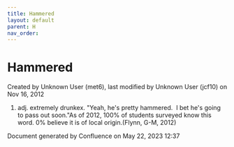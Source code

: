 ```yaml
---
title: Hammered
layout: default
parent: H
nav_order:
---
```


# Hammered

Created by  Unknown User (met6), last modified by  Unknown User (jcf10) on Nov 16, 2012

1) adj. extremely drunkex. &quot;Yeah, he's pretty hammered.  I bet he's going to pass out soon.&quot;As of 2012, 100% of students surveyed know this word. 0% believe it is of local origin.(Flynn, G-M, 2012)

Document generated by Confluence on May 22, 2023 12:37


